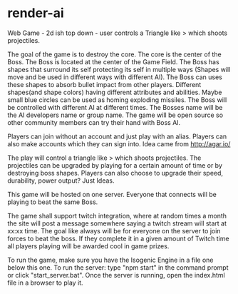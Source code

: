 # render-ai
Web Game - 2d ish top down - user controls a Triangle like > which shoots projectiles.  

The goal of the game is to destroy the core. 
The core is the center of the Boss. 
The Boss is located at the center of the Game Field. 
The Boss has shapes that surround its self protecting its self in multiple ways (Shapes will move and be used in different ways with different AI). 
The Boss can uses these shapes to absorb bullet impact from other players. 
Different shapes(and shape colors) having different attributes and abilities. 
Maybe small blue circles can be used as homing exploding missiles. 
The Boss will be controlled with different AI at different times. 
The Bosses name will be the AI developers name or group name. 
The game will be open source so other community members can try their hand with Boss AI.

Players can join without an account and just play with an alias. 
Players can also make accounts which they can sign into. Idea came from http://agar.io/

The play will control a triangle like > which shoots projectiles. 
The projectiles can be upgraded by playing for a certain amount of time or by destroying boss shapes. 
Players can also choose to upgrade their speed, durability, power output? Just Ideas.

This game will be hosted on one server. Everyone that connects will be playing to beat the same Boss.

The game shall support twitch integration, where at random times a month the site will post a message somewhere saying a twitch stream will start at xx:xx time. 
The goal like always will be for everyone on the server to join forces to beat the boss. 
If they complete it in a given amount of Twitch time all players playing will be awarded cool in game prizes.

To run the game, make sure you have the Isogenic Engine in a file one below this one.
To run the server: type "npm start" in the command prompt or click "start_server.bat".
Once the server is running, open the index.html file in a browser to play it.